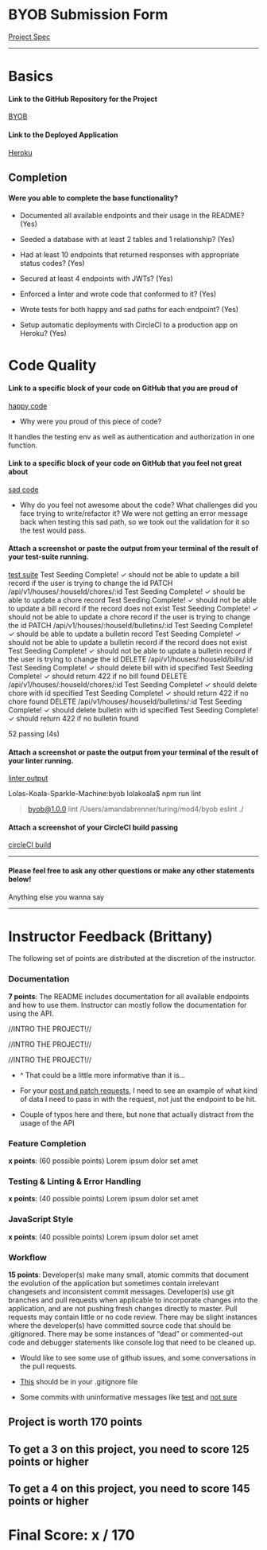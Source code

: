 # BYOB Submission Form

[Project Spec](http://frontend.turing.io/projects/build-your-own-backend.html)

------

# Basics

#### Link to the GitHub Repository for the Project
[BYOB](https://github.com/NikBorn/byob)

#### Link to the Deployed Application
[Heroku](https://boyb-byob.herokuapp.com/)


## Completion

#### Were you able to complete the base functionality?

* Documented all available endpoints and their usage in the README?
(Yes)

* Seeded a database with at least 2 tables and 1 relationship?
(Yes)

* Had at least 10 endpoints that returned responses with appropriate status codes?
(Yes)

* Secured at least 4 endpoints with JWTs?
(Yes)

* Enforced a linter and wrote code that conformed to it?
(Yes)

* Wrote tests for both happy and sad paths for each endpoint?
(Yes)

* Setup automatic deployments with CircleCI to a production app on Heroku?
(Yes)

# Code Quality

#### Link to a specific block of your code on GitHub that you are proud of
[happy code](https://github.com/NikBorn/byob/blob/master/server.js#L29-L56)

* Why were you proud of this piece of code?

It handles the testing env as well as authentication and authorization in one function.

#### Link to a specific block of your code on GitHub that you feel not great about
[sad code](https://github.com/NikBorn/byob/blob/master/test/routes.spec.js#L144-L151)

* Why do you feel not awesome about the code? What challenges did you face trying to write/refactor it?
We were not getting an error message back when testing this sad path, so we took out the validation for it so the test would pass.

#### Attach a screenshot or paste the output from your terminal of the result of your test-suite running.

[test suite]()
Test Seeding Complete!
      ✓ should not be able to update a bill record if the user is trying to change the id
    PATCH /api/v1/houses/:houseId/chores/:id
Test Seeding Complete!
      ✓ should be able to update a chore record
Test Seeding Complete!
      ✓ should not be able to update a bill record if the record does not exist
Test Seeding Complete!
      ✓ should not be able to update a chore record if the user is trying to change the id
    PATCH /api/v1/houses/:houseId/bulletins/:id
Test Seeding Complete!
      ✓ should be able to update a bulletin record
Test Seeding Complete!
      ✓ should not be able to update a bulletin record if the record does not exist
Test Seeding Complete!
      ✓ should not be able to update a bulletin record if the user is trying to change the id
    DELETE /api/v1/houses/:houseId/bills/:id
Test Seeding Complete!
      ✓ should delete bill with id specified
Test Seeding Complete!
      ✓ should return 422 if no bill found
    DELETE /api/v1/houses/:houseId/chores/:id
Test Seeding Complete!
      ✓ should delete chore with id specified
Test Seeding Complete!
      ✓ should return 422 if no chore found
    DELETE /api/v1/houses/:houseId/bulletins/:id
Test Seeding Complete!
      ✓ should delete bulletin with id specified
Test Seeding Complete!
      ✓ should return 422 if no bulletin found


  52 passing (4s)

#### Attach a screenshot or paste the output from your terminal of the result of your linter running.

[linter output]()

Lolas-Koala-Sparkle-Machine:byob lolakoala$ npm run lint

> byob@1.0.0 lint /Users/amandabrenner/turing/mod4/byob
> eslint ./

#### Attach a screenshot of your CircleCI build passing

[circleCI build](https://github.com/NikBorn/byob/blob/master/assests/Screen%20Shot%202017-12-15%20at%2012.44.35%20PM.png)

-----

#### Please feel free to ask any other questions or make any other statements below!

Anything else you wanna say


-----


# Instructor Feedback (Brittany)

The following set of points are distributed at the discretion of the instructor.

### Documentation

**7 points**: The README includes documentation for all available endpoints and how to use them. Instructor can mostly follow the documentation for using the API.

//INTRO THE PROJECT!//

//INTRO THE PROJECT!//

//INTRO THE PROJECT!//

* ^ That could be a little more informative than it is...

* For your [post and patch requests](https://github.com/NikBorn/byob/blob/master/README.md#post-houses), I need to see an example of what kind of data I need to pass in with the request, not just the endpoint to be hit.

* Couple of typos here and there, but none that actually distract from the usage of the API


### Feature Completion

**x points**: (60 possible points) Lorem ipsum dolor set amet

### Testing & Linting & Error Handling

**x points**: (40 possible points) Lorem ipsum dolor set amet

### JavaScript Style

**x points**: (40 possible points) Lorem ipsum dolor set amet

### Workflow

**15 points**: Developer(s) make many small, atomic commits that document the evolution of the application but sometimes contain irrelevant changesets and inconsistent commit messages. Developer(s) use git branches and pull requests when applicable to incorporate changes into the application, and are not pushing fresh changes directly to master. Pull requests may contain little or no code review. There may be slight instances where the developer(s) have committed source code that should be .gitignored. There may be some instances of “dead” or commented-out code and debugger statements like console.log that need to be cleaned up.

* Would like to see some use of github issues, and some conversations in the pull requests.

* [This](https://github.com/lolakoala/byob/blob/master/.DS_Store) should be in your .gitignore file

* Some commits with uninformative messages like [test](https://github.com/lolakoala/byob/commit/27a985dc023245d60ab34a5af6e76815cfaa658b) and [not sure](https://github.com/lolakoala/byob/commit/7c96655ba2a66e7989563558ea5f8154b62a0442)


## Project is worth 170 points

## To get a 3 on this project, you need to score 125 points or higher
## To get a 4 on this project, you need to score 145 points or higher

# Final Score: x / 170
